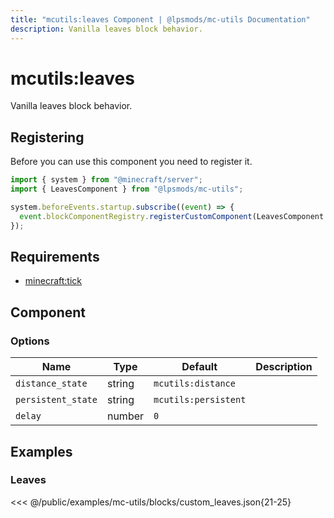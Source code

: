 ```yaml
---
title: "mcutils:leaves Component | @lpsmods/mc-utils Documentation"
description: Vanilla leaves block behavior.
---
```


# mcutils:leaves

Vanilla leaves block behavior.

## Registering

Before you can use this component you need to register it.

```js
import { system } from "@minecraft/server";
import { LeavesComponent } from "@lpsmods/mc-utils";

system.beforeEvents.startup.subscribe((event) => {
  event.blockComponentRegistry.registerCustomComponent(LeavesComponent.typeId, new LeavesComponent());
});
```

## Requirements

- [minecraft:tick](https://learn.microsoft.com/en-us/minecraft/creator/reference/content/blockreference/examples/blockcomponents/minecraftblock_tick)

## Component

### Options

| Name               | Type   | Default              | Description |
| ------------------ | ------ | -------------------- | ----------- |
| `distance_state`   | string | `mcutils:distance`   |             |
| `persistent_state` | string | `mcutils:persistent` |             |
| `delay`            | number | `0`                  |             |

## Examples

### Leaves

<<< @/public/examples/mc-utils/blocks/custom_leaves.json{21-25}
